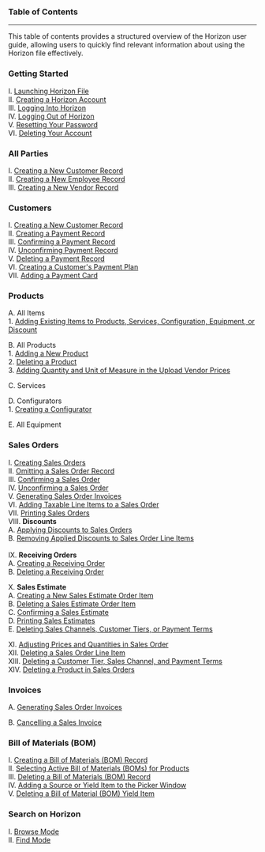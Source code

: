 
### Table of Contents
_____
This table of contents provides a structured overview of the Horizon user guide, allowing users to quickly find relevant information about using the Horizon file effectively.

### Getting Started

I. [Launching Horizon File](https://github.com/Fx-Professional-Services/HorizonDocs/blob/main/Horizon%20User%20Guide/Getting%20Started/Launching%20Horizon%20File.md) <br>
II. [Creating a Horizon Account](https://github.com/Fx-Professional-Services/HorizonDocs/blob/main/Horizon%20User%20Guide/Getting%20Started/Creating%20a%20Horizon%20Account.md)<br>
III. [Logging Into Horizon](https://github.com/Fx-Professional-Services/HorizonDocs/blob/main/Horizon%20User%20Guide/Getting%20Started/Logging%20Into%20Horizon.md)<br>
IV. [Logging Out of Horizon](https://github.com/Fx-Professional-Services/HorizonDocs/blob/main/Horizon%20User%20Guide/Getting%20Started/Logging%20Out%20of%20Horizon.md)<br>
V. [Resetting Your Password](https://github.com/Fx-Professional-Services/HorizonDocs/blob/main/Horizon%20User%20Guide/Getting%20Started/Resetting%20Your%20Password.md)<br>
VI. [Deleting Your Account](https://github.com/Fx-Professional-Services/HorizonDocs/blob/main/Horizon%20User%20Guide/Getting%20Started/Deleting%20Your%20Account.md)<br>
### All Parties

I. [Creating a New Customer Record](https://github.com/Fx-Professional-Services/HorizonDocs/blob/main/Horizon%20User%20Guide/All%20Parties/Creating%20a%20New%20Customer%20Record.md) <br>
II. [Creating a New Employee Record](https://github.com/Fx-Professional-Services/HorizonDocs/blob/main/Horizon%20User%20Guide/All%20Parties/Creating%20a%20New%20Employee%20Record.md) <br>
III. [Creating a New Vendor Record](https://github.com/Fx-Professional-Services/HorizonDocs/blob/main/Horizon%20User%20Guide/All%20Parties/Creating%20a%20new%20Vendor%20Record.md)<br>
### Customers 

I. [Creating a New Customer Record](https://github.com/Fx-Professional-Services/HorizonDocs/blob/main/Horizon%20User%20Guide/All%20Parties/Creating%20a%20New%20Customer%20Record.md) <br>
II. [Creating a Payment Record](https://github.com/Fx-Professional-Services/HorizonDocs/blob/main/Horizon%20User%20Guide/Customers/Creating%20a%20Payment%20Record.md)<br>
III. [Confirming a Payment Record](https://github.com/Fx-Professional-Services/HorizonDocs/blob/main/Horizon%20User%20Guide/Customers/Confirming%20a%20Payment%20Record.md)<br>
IV. [Unconfirming Payment Record](https://github.com/Fx-Professional-Services/HorizonDocs/blob/main/Horizon%20User%20Guide/Customers/Unconfirming%20Payment%20Record.md)<br>
V. [Deleting a Payment Record](https://github.com/Fx-Professional-Services/HorizonDocs/blob/main/Horizon%20User%20Guide/Customers/Deleting%20a%20Payment%20Record.md)<br>
VI. [Creating a Customer's Payment Plan](https://github.com/Fx-Professional-Services/HorizonDocs/blob/main/Horizon%20User%20Guide/Customers/Creating%20a%20Customer's%20Payment%20Plan.md) <br>
VII. [Adding a Payment Card](https://github.com/Fx-Professional-Services/HorizonDocs/blob/main/Horizon%20User%20Guide/Customers/Adding%20a%20Payment%20Card.md)

### Products

A. All Items <br>
    1. [Adding Existing Items to Products, Services, Configuration, Equipment, or Discount](https://github.com/Fx-Professional-Services/HorizonDocs/blob/main/Horizon%20User%20Guide/IV.%20Products/A.%20All%20Items/Adding%20Existing%20Items%20to%20Products%2C%20Services%2C%20Configuration%2C%20Equipment%2C%20or%20Discount.md) <br>
    
B. All Products <br>
    1. [Adding a New Product](https://github.com/Fx-Professional-Services/HorizonDocs/blob/main/Horizon%20User%20Guide/Products/Adding%20a%20New%20Product.md) <br>
    2. [Deleting a Product](https://github.com/Fx-Professional-Services/HorizonDocs/blob/main/Horizon%20User%20Guide/Products/Deleting%20a%20Product.md)<br>
    3. [Adding Quantity and Unit of Measure in the Upload Vendor Prices](https://github.com/Fx-Professional-Services/HorizonDocs/blob/main/Horizon%20User%20Guide/IV.%20Products/A.%20All%20Items/Adding%20Quantity%20and%20Unit%20of%20Measure%20in%20the%20Upload%20Vendor%20Prices.md)
    
C. Services <br>

D. Configurators <br> 
    1.  [Creating a Configurator](https://github.com/Fx-Professional-Services/HorizonDocs/blob/main/Horizon%20User%20Guide/IV.%20Products/C.%20Configurators/Creating%20a%20Configurator.md)<br>

E. All Equipment <br>

### Sales Orders

I. [Creating Sales Orders](https://github.com/Fx-Professional-Services/HorizonDocs/blob/main/Horizon%20User%20Guide/Sales%20Orders/Creating%20Sales%20Orders.md)<br>
II. [Omitting a Sales Order Record](https://github.com/Fx-Professional-Services/HorizonDocs/blob/main/Horizon%20User%20Guide/Sales%20Orders/Omitting%20a%20Sales%20Order%20Record.md)<br>
III. [Confirming a Sales Order](https://github.com/Fx-Professional-Services/HorizonDocs/blob/main/Horizon%20User%20Guide/Sales%20Orders/Confirming%20a%20Sales%20Order.md)<br>
IV. [Unconfirming a Sales Order](https://github.com/Fx-Professional-Services/HorizonDocs/blob/main/Horizon%20User%20Guide/Sales%20Orders/Unconfirming%20a%20Sales%20Order.md)<br>
V. [Generating Sales Order Invoices](https://github.com/Fx-Professional-Services/HorizonDocs/blob/main/Horizon%20User%20Guide/VI.%20Invoices/Generating%20Sales%20Order%20Invoices.md)<br>
VI. [Adding Taxable Line Items to a Sales Order](https://github.com/Fx-Professional-Services/HorizonDocs/blob/main/Horizon%20User%20Guide/Sales%20Orders/Adding%20Taxable%20Line%20Items%20to%20a%20Sales%20Order.md)<br>VII. [Printing Sales Orders](https://github.com/Fx-Professional-Services/HorizonDocs/blob/main/Horizon%20User%20Guide/Sales%20Orders/Printing%20Sales%20Orders.md) <br> 
VIII. **Discounts** <br>
		A. [Applying Discounts to Sales Orders](https://github.com/Fx-Professional-Services/HorizonDocs/blob/main/Horizon%20User%20Guide/Sales%20Orders/Discounts/Applying%20Discounts%20to%20Sales%20Orders.md)<br>
		B. [Removing Applied Discounts to Sales Order Line Items](https://github.com/Fx-Professional-Services/HorizonDocs/blob/main/Horizon%20User%20Guide/Sales%20Orders/Discounts/Removing%20Applied%20Discounts%20to%20Sales%20Order%20Line%20Items.md)<br> <br>
IX.  **Receiving Orders** <br>
		A. [Creating a Receiving Order](https://github.com/Fx-Professional-Services/HorizonDocs/blob/main/Horizon%20User%20Guide/Sales%20Orders/Receiving%20Orders/Creating%20a%20Receiving%20Order.md)<br>
		B. [Deleting a Receiving Order](https://github.com/Fx-Professional-Services/HorizonDocs/blob/main/Horizon%20User%20Guide/Sales%20Orders/Receiving%20Orders/Deleting%20a%20Receiving%20Order.md)<br>

X. **Sales Estimate** <br>
		A. [Creating a New Sales Estimate Order Item](https://github.com/Fx-Professional-Services/HorizonDocs/blob/main/Horizon%20User%20Guide/Sales%20Orders/Sales%20Estimates/Confirming%20a%20Sales%20Estimate.md)<br>
		B. [Deleting a Sales Estimate Order Item](https://github.com/Fx-Professional-Services/HorizonDocs/blob/main/Horizon%20User%20Guide/Sales%20Orders/Sales%20Estimates/Deleting%20a%20Sales%20Estimate%20Order%20Item.md)<br>
		C. [Confirming a Sales Estimate](https://github.com/Fx-Professional-Services/HorizonDocs/blob/main/Horizon%20User%20Guide/Sales%20Orders/Sales%20Estimates/Confirming%20a%20Sales%20Estimate.md)<br>
		D. [Printing Sales Estimates](https://github.com/Fx-Professional-Services/HorizonDocs/blob/main/Horizon%20User%20Guide/Sales%20Orders/Sales%20Estimates/Printing%20Sales%20Estimates.md) <br>
		E. [Deleting Sales Channels, Customer Tiers, or Payment Terms](Deleting%20Sales%20Channels,%20Customer%20Tiers,%20or%20Payment%20Terms.md) <br>
	
XI. [Adjusting Prices and Quantities in Sales Order](https://github.com/Fx-Professional-Services/HorizonDocs/blob/main/Horizon%20User%20Guide/Sales%20Orders/Adjusting%20Prices%20and%20Quantities%20in%20Sales%20Order.md) <br>
XII. [Deleting a Sales Order Line Item](https://github.com/Fx-Professional-Services/HorizonDocs/blob/main/Horizon%20User%20Guide/Sales%20Orders/Deleting%20a%20Sales%20Order%20Line%20Item.md) <br>
XIII. [Deleting a Customer Tier,  Sales Channel, and Payment Terms](https://github.com/Fx-Professional-Services/HorizonDocs/blob/main/Horizon%20User%20Guide/Sales%20Orders/Deleting%20a%20Customer%20Tier%2C%20%20Sales%20Channel%2C%20and%20Payment%20Terms.md) <br>
XIV. [Deleting a Product in Sales Orders](https://github.com/Fx-Professional-Services/HorizonDocs/blob/main/Horizon%20User%20Guide/Sales%20Orders/Deleting%20a%20Product%20in%20Sales%20Orders.md)

### Invoices

A. [Generating Sales Order Invoices](https://github.com/Fx-Professional-Services/HorizonDocs/blob/main/Horizon%20User%20Guide/VI.%20Invoices/Generating%20Sales%20Order%20Invoices.md)

B. [Cancelling a Sales Invoice](https://github.com/Fx-Professional-Services/HorizonDocs/blob/main/Horizon%20User%20Guide/VI.%20Invoices/Cancelling%20a%20Sales%20Invoice.md)


### Bill of Materials (BOM)

I. [Creating a Bill of Materials (BOM) Record](https://github.com/Fx-Professional-Services/HorizonDocs/blob/main/Horizon%20User%20Guide/Bill%20of%20Materials%20(BOM)/Creating%20a%20Bill%20of%20Materials%20(BOM)%20Record.md) <br>
II. [Selecting Active Bill of Materials (BOMs)  for Products](https://github.com/Fx-Professional-Services/HorizonDocs/blob/main/Horizon%20User%20Guide/Bill%20of%20Materials%20(BOM)/Selecting%20Active%20Bill%20of%20Materials%20(BOMs)%20%20for%20Products.md) <br>
III. [Deleting a Bill of Materials (BOM) Record](https://github.com/Fx-Professional-Services/HorizonDocs/blob/main/Horizon%20User%20Guide/Bill%20of%20Materials%20(BOM)/Deleting%20a%20Bill%20of%20Materials%20(BOM)%20Record.md) <br>IV. [Adding a Source or Yield Item to the Picker Window](https://github.com/Fx-Professional-Services/HorizonDocs/blob/main/Horizon%20User%20Guide/VII.%20Bill%20of%20Materials%20(BOM)/Adding%20a%20Source%20or%20Yield%20Item%20to%20the%20Picker%20Window.md) <br>
V. [Deleting a Bill of Material (BOM) Yield Item](https://github.com/Fx-Professional-Services/HorizonDocs/blob/main/Horizon%20User%20Guide/VII.%20Bill%20of%20Materials%20(BOM)/Deleting%20a%20Bill%20of%20Materiasl%20(BOM)%20Yield%20Item.md)
###  Search on Horizon

I. [Browse Mode](https://github.com/Fx-Professional-Services/HorizonDocs/blob/main/Horizon%20User%20Guide/Searching%20on%20Horizon/Browse%20Mode.md)<br>
II. [Find Mode](https://github.com/Fx-Professional-Services/HorizonDocs/blob/main/Horizon%20User%20Guide/Searching%20on%20Horizon/Find%20Mode.md)